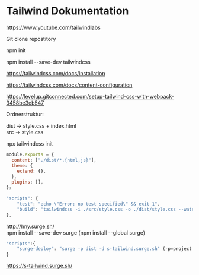 # Tailwind Dokumentation

https://www.youtube.com/tailwindlabs

Git clone repostitory

npm init

npm install --save-dev tailwindcss

https://tailwindcss.com/docs/installation

https://tailwindcss.com/docs/content-configuration

https://levelup.gitconnected.com/setup-tailwind-css-with-webpack-3458be3eb547

Ordnerstruktur:

dist -> style.css + index.html  
src -> style.css

npx tailwindcss init

```js
module.exports = {
  content: ["./dist/*.{html,js}"],
  theme: {
    extend: {},
  },
  plugins: [],
};
```

```js
"scripts": {
    "test": "echo \"Error: no test specified\" && exit 1",
    "build": "tailwindcss -i ./src/style.css -o ./dist/style.css --watch"
},
```

http://hny.surge.sh/  
npm install --save-dev surge (npm install --global surge)

```js
"scripts":{
    "surge-deploy": "surge -p dist -d s-tailwind.surge.sh" (-p=project -d=domain)
}
```

https://s-tailwind.surge.sh/
